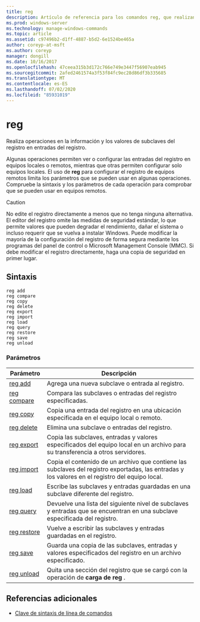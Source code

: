 ```yaml
---
title: reg
description: Artículo de referencia para los comandos reg, que realizan operaciones en la información y los valores de subclaves del registro en entradas del registro.
ms.prod: windows-server
ms.technology: manage-windows-commands
ms.topic: article
ms.assetid: c97496b2-d1ff-4887-b5d2-6e1524be465a
author: coreyp-at-msft
ms.author: coreyp
manager: dongill
ms.date: 10/16/2017
ms.openlocfilehash: 47ceea315b3d172c766e749e3447f56907eab945
ms.sourcegitcommit: 2afed2461574a3f53f84fc9ec28d86df3b335685
ms.translationtype: MT
ms.contentlocale: es-ES
ms.lasthandoff: 07/02/2020
ms.locfileid: "85931019"
---
```

# <a name="reg"></a>reg

Realiza operaciones en la información y los valores de subclaves del registro en entradas del registro.

Algunas operaciones permiten ver o configurar las entradas del registro en equipos locales o remotos, mientras que otras permiten configurar solo equipos locales. El uso de **reg** para configurar el registro de equipos remotos limita los parámetros que se pueden usar en algunas operaciones. Compruebe la sintaxis y los parámetros de cada operación para comprobar que se pueden usar en equipos remotos.

> [!CAUTION]
> No edite el registro directamente a menos que no tenga ninguna alternativa. El editor del registro omite las medidas de seguridad estándar, lo que permite valores que pueden degradar el rendimiento, dañar el sistema o incluso requerir que se vuelva a instalar Windows. Puede modificar la mayoría de la configuración del registro de forma segura mediante los programas del panel de control o Microsoft Management Console (MMC). Si debe modificar el registro directamente, haga una copia de seguridad en primer lugar.

## <a name="syntax"></a>Sintaxis

```
reg add
reg compare
reg copy
reg delete
reg export
reg import
reg load
reg query
reg restore
reg save
reg unload
```

### <a name="parameters"></a>Parámetros

| Parámetro | Descripción |
|--|--|
| [reg add](reg-add.md) | Agrega una nueva subclave o entrada al registro. |
| [reg compare](reg-compare.md) | Compara las subclaves o entradas del registro especificadas. |
| [reg copy](reg-copy.md) | Copia una entrada del registro en una ubicación especificada en el equipo local o remoto. |
| [reg delete](reg-delete.md) | Elimina una subclave o entradas del registro. |
| [reg export](reg-export.md) | Copia las subclaves, entradas y valores especificados del equipo local en un archivo para su transferencia a otros servidores. |
| [reg import](reg-import.md) | Copia el contenido de un archivo que contiene las subclaves del registro exportadas, las entradas y los valores en el registro del equipo local. |
| [reg load](reg-load.md) | Escribe las subclaves y entradas guardadas en una subclave diferente del registro. |
| [reg query](reg-query.md) | Devuelve una lista del siguiente nivel de subclaves y entradas que se encuentran en una subclave especificada del registro. |
| [reg restore](reg-restore.md) | Vuelve a escribir las subclaves y entradas guardadas en el registro. |
| [reg save](reg-save.md) | Guarda una copia de las subclaves, entradas y valores especificados del registro en un archivo especificado. |
| [reg unload](reg-unload.md) | Quita una sección del registro que se cargó con la operación de **carga de reg** . |

## <a name="additional-references"></a>Referencias adicionales

- [Clave de sintaxis de línea de comandos](command-line-syntax-key.md)
